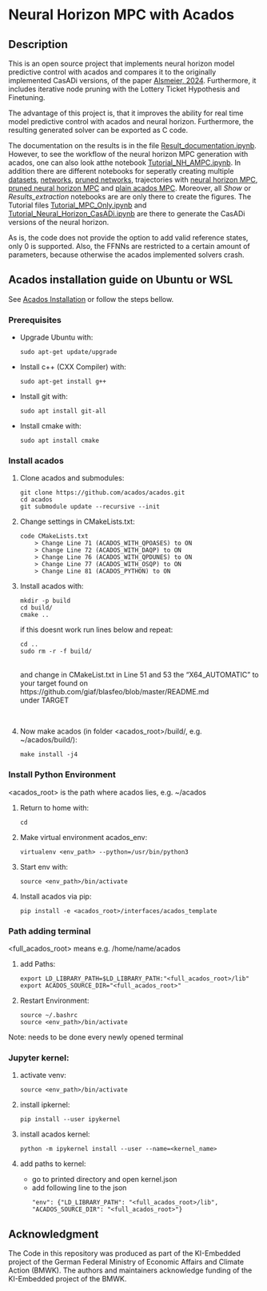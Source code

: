 # Neural Horizon MPC with Acados

## Description

This is an open source project that implements neural horizon model predictive control with acados and compares it to the originally implemented CasADi versions, of the paper [Alsmeier, 2024](#). Furthermore, it includes iterative node pruning with the Lottery Ticket Hypothesis and Finetuning. 

The advantage of this project is, that it improves the ability for real time model predictive control with acados and neural horizon. Furthermore, the resulting generated solver can be exported as C code.

The documentation on the results is in the file [Result_documentation.ipynb](Result_documentation.ipynb). However, to see the workflow of the neural horizon MPC generation with acados, one can also look atthe notebook [Tutorial_NH_AMPC.ipynb](Tutorial_NH_AMPC.ipynb). In addition there are different notebooks for seperatly creating multiple [datasets](Dataset_generation.ipynb), [networks](Network_generation.ipynb), [pruned networks](Pruned_Network_generation.ipynb), trajectories with [neural horizon MPC](Multi_NH.ipynb), [pruned neural horizon MPC](Multi_NH_prun.ipynb) and [plain acados MPC](Multi_AMPC.ipynb). Moreover, all *Show* or *Results_extraction* notebooks are are only there to create the figures. The Tutorial files [Tutorial_MPC_Only.ipynb](Tutorial_MPC_Only.ipynb) and [Tutorial_Neural_Horizon_CasADi.ipynb](Tutorial_Neural_Horizon_CasADi.ipynb) are there to generate the CasADi versions of the neural horizon. 

As is, the code does not provide the option to add valid reference states, only 0 is supported. Also, the FFNNs are restricted to a certain amount of parameters, because otherwise the acados implemented solvers crash. 


## Acados installation guide on Ubuntu or WSL

See  [Acados Installation](https://docs.acados.org/installation/index.html) or follow the steps bellow.

### Prerequisites

- Upgrade Ubuntu with:
    ```
    sudo apt-get update/upgrade
    ```

- Install c++ (CXX Compiler) with:
    ```
    sudo apt-get install g++
    ```

- Install git with:
    ```
    sudo apt install git-all
    ```

- Install cmake with:
    ```
    sudo apt install cmake
    ```


### Install acados

1. Clone acados and submodules:
    ```
    git clone https://github.com/acados/acados.git
    cd acados
    git submodule update --recursive --init
    ```


2. Change settings in CMakeLists.txt:
    ```
    code CMakeLists.txt
        > Change Line 71 (ACADOS_WITH_QPOASES) to ON
        > Change Line 72 (ACADOS_WITH_DAQP) to ON
        > Change Line 76 (ACADOS_WITH_QPDUNES) to ON
        > Change Line 77 (ACADOS_WITH_OSQP) to ON
        > Change Line 81 (ACADOS_PYTHON) to ON
    ```

3. Install acados with:
    ```
    mkdir -p build 
    cd build/ 
    cmake ..
    ```

    if this doesnt work run lines below and repeat: <br />
    ```
    cd ..
    sudo rm -r -f build/
    ```
    <br />
    and change in CMakeList.txt in Line 51 and 53 the “X64_AUTOMATIC” to your target found on <br />
    https://github.com/giaf/blasfeo/blob/master/README.md <br />
    under TARGET
<br />

4. Now make acados (in folder <acados_root>/build/, e.g. ~/acados/build/):
    ```
    make install -j4
    ```


### Install Python Environment

<acados_root> is the path where acados lies, e.g. ~/acados

1. Return to home with:
    ```
    cd
    ```

2. Make virtual environment acados_env:
    ```
    virtualenv <env_path> --python=/usr/bin/python3
    ```

3. Start env with:
    ```
    source <env_path>/bin/activate
    ```

4. Install acados via pip: 
    ```
    pip install -e <acados_root>/interfaces/acados_template
    ```


### Path adding terminal 

<full_acados_root> means e.g. /home/name/acados

1. add Paths:
    ```
    export LD_LIBRARY_PATH=$LD_LIBRARY_PATH:"<full_acados_root>/lib"
    export ACADOS_SOURCE_DIR="<full_acados_root>"
    ```

2. Restart Environment:
    ```
    source ~/.bashrc
    source <env_path>/bin/activate
    ```

Note: needs to be done every newly opened terminal


### Jupyter kernel:

1. activate venv:
    ```
    source <env_path>/bin/activate
    ```

2. install ipkernel:
    ```
    pip install --user ipykernel
    ```

3. install acados kernel:
    ```
    python -m ipykernel install --user --name=<kernel_name>
    ```

4. add paths to kernel:
    - go to printed directory and open kernel.json
    - add following line to the json
        ```
        "env": {"LD_LIBRARY_PATH": "<full_acados_root>/lib", "ACADOS_SOURCE_DIR": "<full_acados_root>"} 
        ```

## Acknowledgment
The Code in this repository was produced as part of the KI-Embedded project of the German Federal Ministry of Economic Affairs and Climate Action (BMWK).
The authors and maintainers acknowledge funding of the KI-Embedded project of the BMWK.

